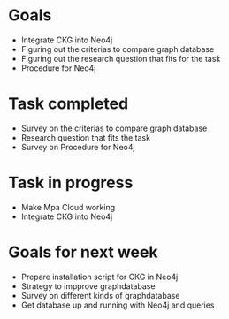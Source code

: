 # Goals
* Integrate CKG into Neo4j<br/>
* Figuring out the criterias to compare graph database <br/>
* Figuring out the research question that fits for the task<br/>
* Procedure for Neo4j<br/>

# Task completed
* Survey on the criterias to compare graph database
* Research question that fits the task
* Survey on Procedure for Neo4j



# Task in progress
* Make Mpa Cloud working
* Integrate CKG into Neo4j


# Goals for next week
* Prepare installation script for CKG in Neo4j
* Strategy to impprove graphdatabase
* Survey on different kinds of graphdatabase
* Get database up and running with Neo4j and queries
